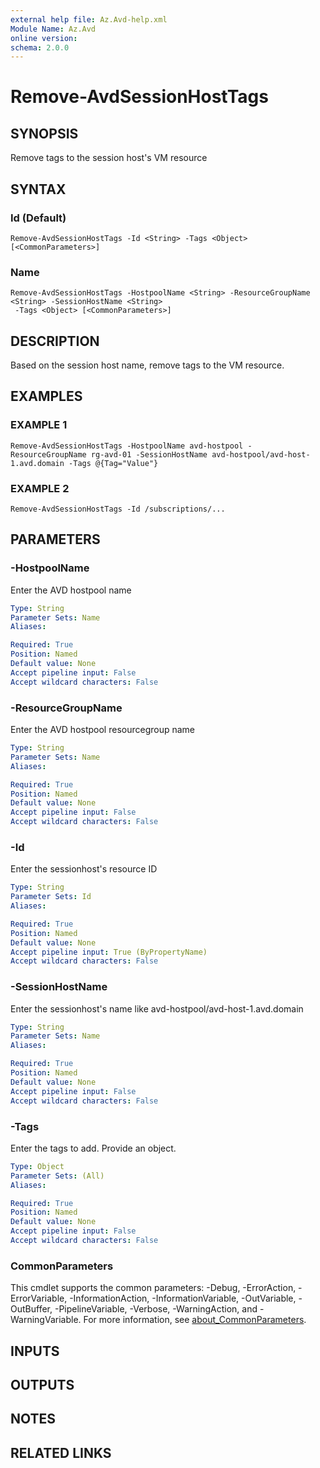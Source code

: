 ```yaml
---
external help file: Az.Avd-help.xml
Module Name: Az.Avd
online version:
schema: 2.0.0
---
```


# Remove-AvdSessionHostTags

## SYNOPSIS
Remove tags to the session host's VM resource

## SYNTAX

### Id (Default)
```
Remove-AvdSessionHostTags -Id <String> -Tags <Object> [<CommonParameters>]
```

### Name
```
Remove-AvdSessionHostTags -HostpoolName <String> -ResourceGroupName <String> -SessionHostName <String>
 -Tags <Object> [<CommonParameters>]
```

## DESCRIPTION
Based on the session host name, remove tags to the VM resource.

## EXAMPLES

### EXAMPLE 1
```
Remove-AvdSessionHostTags -HostpoolName avd-hostpool -ResourceGroupName rg-avd-01 -SessionHostName avd-hostpool/avd-host-1.avd.domain -Tags @{Tag="Value"}
```

### EXAMPLE 2
```
Remove-AvdSessionHostTags -Id /subscriptions/...
```

## PARAMETERS

### -HostpoolName
Enter the AVD hostpool name

```yaml
Type: String
Parameter Sets: Name
Aliases:

Required: True
Position: Named
Default value: None
Accept pipeline input: False
Accept wildcard characters: False
```

### -ResourceGroupName
Enter the AVD hostpool resourcegroup name

```yaml
Type: String
Parameter Sets: Name
Aliases:

Required: True
Position: Named
Default value: None
Accept pipeline input: False
Accept wildcard characters: False
```

### -Id
Enter the sessionhost's resource ID

```yaml
Type: String
Parameter Sets: Id
Aliases:

Required: True
Position: Named
Default value: None
Accept pipeline input: True (ByPropertyName)
Accept wildcard characters: False
```

### -SessionHostName
Enter the sessionhost's name like avd-hostpool/avd-host-1.avd.domain

```yaml
Type: String
Parameter Sets: Name
Aliases:

Required: True
Position: Named
Default value: None
Accept pipeline input: False
Accept wildcard characters: False
```

### -Tags
Enter the tags to add.
Provide an object.

```yaml
Type: Object
Parameter Sets: (All)
Aliases:

Required: True
Position: Named
Default value: None
Accept pipeline input: False
Accept wildcard characters: False
```

### CommonParameters
This cmdlet supports the common parameters: -Debug, -ErrorAction, -ErrorVariable, -InformationAction, -InformationVariable, -OutVariable, -OutBuffer, -PipelineVariable, -Verbose, -WarningAction, and -WarningVariable. For more information, see [about_CommonParameters](http://go.microsoft.com/fwlink/?LinkID=113216).

## INPUTS

## OUTPUTS

## NOTES

## RELATED LINKS
